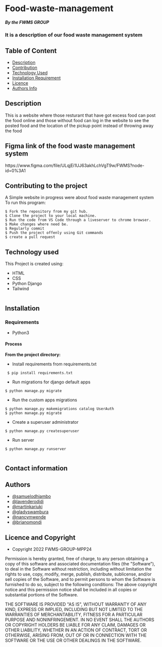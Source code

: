 # Food-waste-management

##### By the FWMS GROUP
### It is a description of our food waste management system

## Table of Content

+ [Description](#description)
+ [Contribution](#contribution)
+ [Technology Used](#technology-used)
+ [Installation Requirement](#Installation)
+ [Licence](#licence)
+ [Authors Info](#author-Info)

## Description
<p>This is a website where those resturant that have got excess food can post the food online and those without food can log in the website to see the posted food and the location of the pickup point instead of throwing away the food </p>

## Figma link of the food waste management system

<link>https://www.figma.com/file/ULqjEi1UJ63akhLchVgT9w/FWMS?node-id=0%3A1</link>

## Contributing to the project
A Simple website in progress were about food waste management system
To run this program:

```
$ Fork the repository from my git hub.
$ Clone the project to your local machine.
$ Run the code from VS Code through a liveserver to chrome browser.
$ Make changes where need be.
$ Regularly commit
$ Push the project offenly using Git commands
$ create a pull request

```
## Technology used
This Project is created using:
* HTML
* CSS
* Python Django
* Tailwind


```
```
## Installation 
### Requirements
* Python3
#### Process
 **From the project directory:**
* Install requirements from requirements.txt
```
 $ pip install requirements.txt
```
* Run migrations for django default apps
```
$ python manage.py migrate
```
* Run the custom apps migrations
```
$ python manage.py makemigrations catalog UserAuth
$ python manage.py migrate
```
* Create a superuser administrator
```
$ python manage.py createsuperuser
```
* Run server
```
$ python manage.py runserver
```



```
```
## Contact information
## Authors

- [@samuelodhiambo](https://www.github.com/samuelodhiambo)
- [@lavenderodidi](https://github.com/OdidiLavender)
- [@martinkariuki](https://github.com/Emkayint)
- [@gladyswambura](https://github.com/gladyswambura)
- [@nancymwende](https://github.com/bkee9)
- [@brianomondi](https://github.com/bryanbill)

## Licence and Copyright
* Copyright 2022 FWMS-GROUP-MPP24

Permission is hereby granted, free of charge, to any person obtaining a copy of this software and associated documentation files (the "Software"), to deal in the Software without restriction, including without limitation the rights to use, copy, modify, merge, publish, distribute, sublicense, and/or sell copies of the Software, and to permit persons to whom the Software is furnished to do so, subject to the following conditions: The above copyright notice and this permission notice shall be included in all copies or substantial portions of the Software.

THE SOFTWARE IS PROVIDED "AS IS", WITHOUT WARRANTY OF ANY KIND, EXPRESS OR IMPLIED, INCLUDING BUT NOT LIMITED TO THE WARRANTIES OF MERCHANTABILITY, FITNESS FOR A PARTICULAR PURPOSE AND NONINFRINGEMENT. IN NO EVENT SHALL THE AUTHORS OR COPYRIGHT HOLDERS BE LIABLE FOR ANY CLAIM, DAMAGES OR OTHER LIABILITY, WHETHER IN AN ACTION OF CONTRACT, TORT OR OTHERWISE, ARISING FROM, OUT OF OR IN CONNECTION WITH THE SOFTWARE OR THE USE OR OTHER DEALINGS IN THE SOFTWARE.
